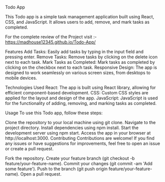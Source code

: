Todo App


This Todo app is a simple task management application built using React, CSS, and JavaScript. It allows users to add, remove, and mark tasks as completed.

For the complete review of the Project visit :-https://madhouse12345.github.io/Todo-App/


Features
Add Tasks: Easily add tasks by typing in the input field and pressing enter.
Remove Tasks: Remove tasks by clicking on the delete icon next to each task.
Mark Tasks as Completed: Mark tasks as completed by clicking on the checkbox next to each task.
Responsive Design: The app is designed to work seamlessly on various screen sizes, from desktops to mobile devices.


Technologies Used
React: The app is built using React library, allowing for efficient component-based development.
CSS: Custom CSS styles are applied for the layout and design of the app.
JavaScript: JavaScript is used for the functionality of adding, removing, and marking tasks as completed.


Usage
To use this Todo app, follow these steps:

Clone the repository to your local machine using git clone.
Navigate to the project directory.
Install dependencies using npm install.
Start the development server using npm start.
Access the app in your browser at http://localhost:3000.
Contributing
Contributions are welcome! If you find any issues or have suggestions for improvements, feel free to open an issue or create a pull request.

Fork the repository.
Create your feature branch (git checkout -b feature/your-feature-name).
Commit your changes (git commit -am 'Add some feature').
Push to the branch (git push origin feature/your-feature-name).
Open a pull request.
